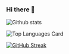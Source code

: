 ### Hi there 👋

<!--
**smart-dev90/smart-dev90** is a ✨ _special_ ✨ repository because its `README.md` (this file) appears on your GitHub profile.

Here are some ideas to get you started:

- 🔭 I’m currently working on ...
- 🌱 I’m currently learning ...
- 👯 I’m looking to collaborate on ...
- 🤔 I’m looking for help with ...
- 💬 Ask me about ...
- 📫 How to reach me: ...
- 😄 Pronouns: ...
- ⚡ Fun fact: ...
-->

![Github stats](https://github-readme-stats.vercel.app/api?username=smart-dev90&theme=dracula&show_icons=true&count_private=true)

![Top Languages Card](https://github-readme-stats.vercel.app/api/top-langs/?username=smart-dev90&layout=compact&theme=dracula)

[![GitHub Streak](https://github-readme-streak-stats.herokuapp.com/?user=smart-dev90&theme=dracula)](https://git.io/streak-stats)

